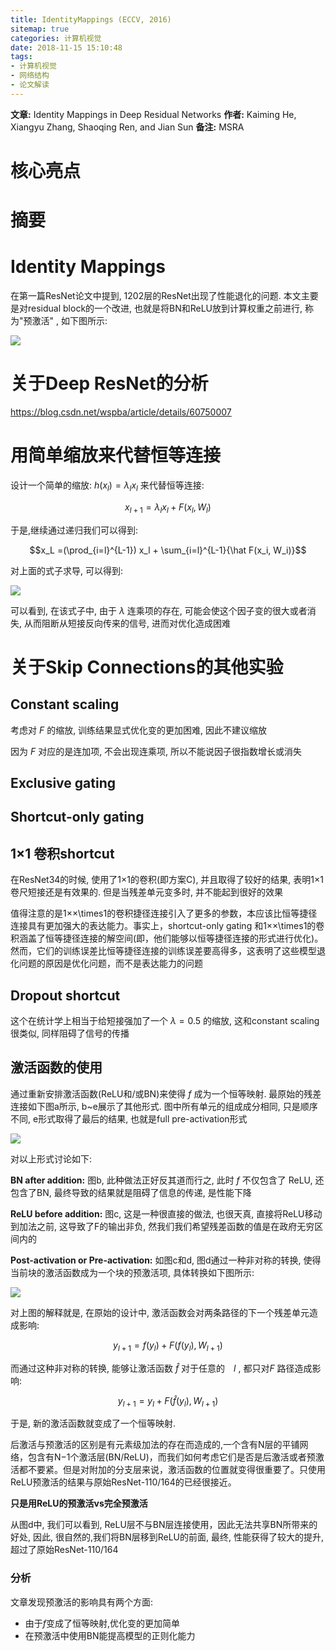 ```yaml
---
title: IdentityMappings (ECCV, 2016)
sitemap: true
categories: 计算机视觉
date: 2018-11-15 15:10:48
tags:
- 计算机视觉
- 网络结构
- 论文解读
---
```


**文章:** Identity Mappings in Deep Residual Networks
**作者:** Kaiming He, Xiangyu Zhang, Shaoqing Ren, and Jian Sun
**备注:** MSRA

# 核心亮点


# 摘要


# Identity Mappings

在第一篇ResNet论文中提到, 1202层的ResNet出现了性能退化的问题.  本文主要是对residual block的一个改进, 也就是将BN和ReLU放到计算权重之前进行, 称为"预激活" , 如下图所示:

![](https://wx3.sinaimg.cn/large/d7b90c85ly1fvoavon0q5j20rp0dvac3.jpg)

# 关于Deep ResNet的分析


https://blog.csdn.net/wspba/article/details/60750007


# 用简单缩放来代替恒等连接

设计一个简单的缩放: $h(x_l) = \lambda_l x_l$ 来代替恒等连接:

$$x_{l+1} = \lambda_l x_l + F(x_l, W_l)$$

于是,继续通过递归我们可以得到:

$$x_L =(\prod_{i=l}^{L-1}) x_l + \sum_{i=l}^{L-1}{\hat F(x_i, W_i)}$$

对上面的式子求导, 可以得到:

![](https://wx2.sinaimg.cn/large/d7b90c85ly1fvod04no6qj20da035weh.jpg)

可以看到, 在该式子中, 由于 $\lambda$ 连乘项的存在, 可能会使这个因子变的很大或者消失, 从而阻断从短接反向传来的信号, 进而对优化造成困难


# 关于Skip Connections的其他实验

## Constant scaling

考虑对 $F$ 的缩放, 训练结果显式优化变的更加困难,  因此不建议缩放

因为 $F$ 对应的是连加项, 不会出现连乘项, 所以不能说因子很指数增长或消失

## Exclusive gating

## Shortcut-only gating

## 1×1 卷积shortcut

在ResNet34的时候, 使用了1×1的卷积(即方案C),  并且取得了较好的结果,  表明1×1卷尺短接还是有效果的.  但是当残差单元变多时, 并不能起到很好的效果

值得注意的是1××\times1的卷积捷径连接引入了更多的参数，本应该比恒等捷径连接具有更加强大的表达能力。事实上，shortcut-only gating 和1××\times1的卷积涵盖了恒等捷径连接的解空间(即，他们能够以恒等捷径连接的形式进行优化)。然而，它们的训练误差比恒等捷径连接的训练误差要高得多，这表明了这些模型退化问题的原因是优化问题，而不是表达能力的问题

## Dropout shortcut
这个在统计学上相当于给短接强加了一个 $\lambda=0.5$ 的缩放, 这和constant scaling很类似, 同样阻碍了信号的传播

## 激活函数的使用

通过重新安排激活函数(ReLU和/或BN)来使得 $f$ 成为一个恒等映射. 最原始的残差连接如下图a所示, b~e展示了其他形式. 图中所有单元的组成成分相同, 只是顺序不同, e形式取得了最后的结果, 也就是full pre-activation形式

![](https://wx3.sinaimg.cn/large/d7b90c85ly1fvodw0dpnmj20sr0p2433.jpg)

对以上形式讨论如下:

**BN after addition:** 图b, 此种做法正好反其道而行之, 此时 $f$ 不仅包含了 ReLU, 还包含了BN, 最终导致的结果就是阻碍了信息的传递, 是性能下降

**ReLU before addition:**  图c, 这是一种很直接的做法, 也很天真,  直接将ReLU移动到加法之前, 这导致了F的输出非负, 然我们我们希望残差函数的值是在政府无穷区间内的

**Post-activation or Pre-activation:** 如图c和d, 图d通过一种非对称的转换, 使得当前块的激活函数成为一个块的预激活项, 具体转换如下图所示:

![](https://wx4.sinaimg.cn/large/d7b90c85ly1fvoe4wy57wj20su0iatbc.jpg)

对上图的解释就是, 在原始的设计中, 激活函数会对两条路径的下一个残差单元造成影响:

$$y_{l+1} = f(y_l) + F(f(y_l), W_{l+1})$$

而通过这种非对称的转换, 能够让激活函数 $\hat f$ 对于任意的　$l$ , 都只对$F$ 路径造成影响:

$$y_{l+1} = y_l + F(\hat f(y_l), W_{l+1})$$

于是, 新的激活函数就变成了一个恒等映射.

后激活与预激活的区别是有元素级加法的存在而造成的,一个含有N层的平铺网络，包含有N−1个激活层(BN/ReLU)，而我们如何考虑它们是否是后激活或者预激活都不要紧。但是对附加的分支层来说，激活函数的位置就变得很重要了。只使用ReLU预激活的结果与原始ResNet-110/164的已经很接近。

**只是用ReLU的预激活vs完全预激活**

从图d中, 我们可以看到, ReLU层不与BN层连接使用，因此无法共享BN所带来的好处, 因此, 很自然的,我们将BN层移到ReLU的前面, 最终, 性能获得了较大的提升, 超过了原始ResNet-110/164

### 分析

文章发现预激活的影响具有两个方面:
- 由于$f$变成了恒等映射,优化变的更加简单
- 在预激活中使用BN能提高模型的正则化能力
